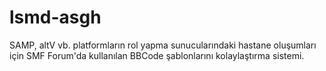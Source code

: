 # lsmd-asgh
SAMP, altV vb. platformların rol yapma sunucularındaki hastane oluşumları için SMF Forum'da kullanılan BBCode şablonlarını kolaylaştırma sistemi.
